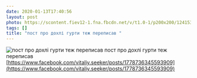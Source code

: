 ```yaml
---
date: 2020-01-13T17:40:56
layout: post
photo: https://scontent.fiev12-1.fna.fbcdn.net/v/t1.0-1/p200x200/124153501_2085566638244210_801348022723704990_n.jpg?_nc_cat=105&amp;ccb=2&amp;_nc_sid=bbed71&amp;_nc_ohc=NHDq51RYeWAAX9AF3Y1&amp;_nc_ht=scontent.fiev12-1.fna&amp;tp=6&amp;oh=a36befb5aa066f4192e488b3dddfa84b&amp;oe=5FD9A7D5
tags: []
title: "пост про дохлі гурти теж переписав "
---
```

![пост про дохлі гурти теж переписав ](https://scontent.fiev12-1.fna.fbcdn.net/v/t1.0-1/p200x200/124153501_2085566638244210_801348022723704990_n.jpg?_nc_cat=105&amp;ccb=2&amp;_nc_sid=bbed71&amp;_nc_ohc=NHDq51RYeWAAX9AF3Y1&amp;_nc_ht=scontent.fiev12-1.fna&amp;tp=6&amp;oh=a36befb5aa066f4192e488b3dddfa84b&amp;oe=5FD9A7D5)
пост про дохлі гурти теж переписав [https://www.facebook.com/vitaliy.seeker/posts/1778736345593909](https://www.facebook.com/vitaliy.seeker/posts/1778736345593909)